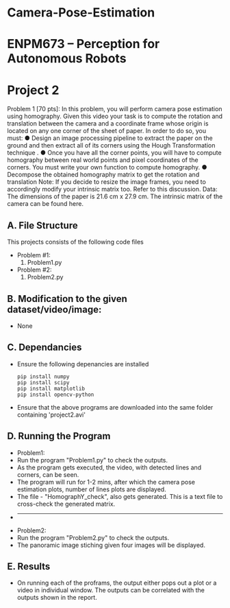 # Camera-Pose-Estimation
# ENPM673 – Perception for Autonomous Robots

# Project 2
Problem 1 [70 pts]:
In this problem, you will perform camera pose estimation using homography. Given this video your
task is to compute the rotation and translation between the camera and a coordinate frame whose
origin is located on any one corner of the sheet of paper.
In order to do so, you must:
● Design an image processing pipeline to extract the paper on the ground and then extract all
of its corners using the Hough Transformation technique .
● Once you have all the corner points, you will have to compute homography between real
world points and pixel coordinates of the corners. You must write your own function to
compute homography.
● Decompose the obtained homography matrix to get the rotation and translation
Note: If you decide to resize the image frames, you need to accordingly modify your intrinsic matrix
too. Refer to this discussion.
Data:
The dimensions of the paper is 21.6 cm x 27.9 cm.
The intrinsic matrix of the camera can be found here.

## A. File Structure

This projects consists of the following code files
+ Problem #1:
    1. Problem1.py
+ Problem #2:
    1. Problem2.py

## B. Modification to the given dataset/video/image:
- None

## C. Dependancies

+ Ensure the following depenancies are installed
    ```
    pip install numpy
    pip install scipy
    pip install matplotlib
    pip install opencv-python
    ```

+ Ensure that the above programs are downloaded into the same folder containing 
'project2.avi'

## D. Running the Program

+ Problem1:
+ Run the program "Problem1.py" to check the outputs.
+ As the program gets executed, the video, with detected lines and corners, can be seen.
+ The program will run for 1-2 mins, after which the camera pose estimation plots, number of lines plots are displayed.
+ The file - "HomographY_check", also gets generated. This is a text file to cross-check the generated matrix.
+ ---------
+ Problem2:
+ Run the program "Problem2.py" to check the outputs.
+ The panoramic image stiching given four images will be displayed.

## E. Results
+ On running each of the proframs, the output either pops out a plot or a video in individual window. The outputs can be correlated with the outputs shown in the report.
